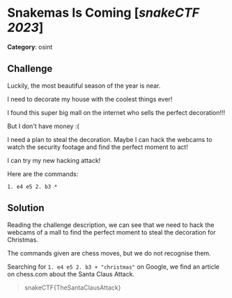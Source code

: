 # Snakemas Is Coming [_snakeCTF 2023_]

**Category**: osint

## Challenge

Luckily, the most beautiful season of the year is near.

I need to decorate my house with the coolest things ever!

I found this super big mall on the internet who sells the perfect decoration!!!

But I don't have money :(

I need a plan to steal the decoration. Maybe I can hack the webcams to watch the security footage and find the perfect moment to act!

I can try my new hacking attack!

Here are the commands:

`1. e4 e5 2. b3 *`

## Solution

Reading the challenge description, we can see that we need to hack the webcams of a mall to find the perfect moment to steal the decoration for Christmas.

The commands given are chess moves, but we do not recognise them.

Searching for `1. e4 e5 2. b3 + "christmas"` on Google, we find an article on chess.com about the Santa Claus Attack.


> snakeCTF{TheSantaClausAttack}

